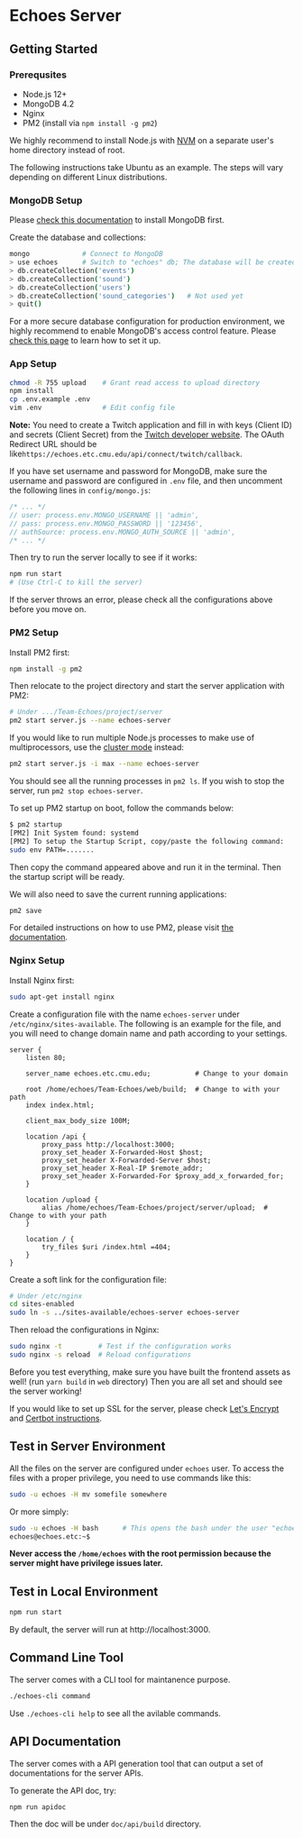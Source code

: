 # Echoes Server

## Getting Started

### Prerequsites

- Node.js 12+
- MongoDB 4.2
- Nginx
- PM2 (install via `npm install -g pm2`)

We highly recommend to install Node.js with [NVM](https://github.com/nvm-sh/nvm) on a separate user's home directory instead of root.

The following instructions take Ubuntu as an example. The steps will vary depending on different Linux distributions.

### MongoDB Setup

Please [check this documentation](https://docs.mongodb.com/manual/tutorial/install-mongodb-on-ubuntu/) to install MongoDB first.

Create the database and collections:

```bash
mongo             # Connect to MongoDB
> use echoes      # Switch to "echoes" db; The database will be created automatically on use
> db.createCollection('events')
> db.createCollection('sound')
> db.createCollection('users')
> db.createCollection('sound_categories')   # Not used yet
> quit()
```

For a more secure database configuration for production environment, we highly recommend to enable MongoDB's access control feature. Please [check this page](https://docs.mongodb.com/manual/tutorial/enable-authentication/) to learn how to set it up.

### App Setup

```bash
chmod -R 755 upload    # Grant read access to upload directory
npm install
cp .env.example .env
vim .env               # Edit config file
```

__Note:__ You need to create a Twitch application and fill in with keys (Client ID) and secrets (Client Secret) from the [Twitch developer website](https://dev.twitch.tv/). The OAuth Redirect URL should be like`https://echoes.etc.cmu.edu/api/connect/twitch/callback`.

If you have set username and password for MongoDB, make sure the username and password are configured in `.env` file, and then uncomment the following lines in `config/mongo.js`:

```js
/* ... */
// user: process.env.MONGO_USERNAME || 'admin',
// pass: process.env.MONGO_PASSWORD || '123456',
// authSource: process.env.MONGO_AUTH_SOURCE || 'admin',
/* ... */
```

Then try to run the server locally to see if it works:

```bash
npm run start
# (Use Ctrl-C to kill the server)
```

If the server throws an error, please check all the configurations above before you move on.

### PM2 Setup

Install PM2 first:

```bash
npm install -g pm2
```

Then relocate to the project directory and start the server application with PM2:

```bash
# Under .../Team-Echoes/project/server
pm2 start server.js --name echoes-server
```

If you would like to run multiple Node.js processes to make use of multiprocessors, use the [cluster mode](https://pm2.keymetrics.io/docs/usage/cluster-mode/) instead:

```bash
pm2 start server.js -i max --name echoes-server
```

You should see all the running processes in `pm2 ls`. If you wish to stop the server, run `pm2 stop echoes-server`.

To set up PM2 startup on boot, follow the commands below:

```bash
$ pm2 startup
[PM2] Init System found: systemd
[PM2] To setup the Startup Script, copy/paste the following command:
sudo env PATH=.......
```

Then copy the command appeared above and run it in the terminal. Then the startup script will be ready.

We will also need to save the current running applications:

```bash
pm2 save
```

For detailed instructions on how to use PM2, please visit [the documentation](https://pm2.keymetrics.io/docs/usage/pm2-doc-single-page/).

### Nginx Setup

Install Nginx first:

```bash
sudo apt-get install nginx
```

Create a configuration file with the name `echoes-server` under `/etc/nginx/sites-available`. The following is an example for the file, and you will need to change domain name and path according to your settings.

```
server {
    listen 80;

    server_name echoes.etc.cmu.edu;           # Change to your domain

    root /home/echoes/Team-Echoes/web/build;  # Change to with your path
    index index.html;

    client_max_body_size 100M;

    location /api {
        proxy_pass http://localhost:3000;
        proxy_set_header X-Forwarded-Host $host;
        proxy_set_header X-Forwarded-Server $host;
        proxy_set_header X-Real-IP $remote_addr;
        proxy_set_header X-Forwarded-For $proxy_add_x_forwarded_for;
    }

    location /upload {
        alias /home/echoes/Team-Echoes/project/server/upload;  # Change to with your path
    }

    location / {
        try_files $uri /index.html =404;
    }
}
```

Create a soft link for the configuration file:

```bash
# Under /etc/nginx
cd sites-enabled
sudo ln -s ../sites-available/echoes-server echoes-server
```

Then reload the configurations in Nginx:

```bash
sudo nginx -t         # Test if the configuration works
sudo nginx -s reload  # Reload configurations
```

Before you test everything, make sure you have built the frontend assets as well! (run `yarn build` in `web` directory) Then you are all set and should see the server working!

If you would like to set up SSL for the server, please check [Let's Encrypt](https://letsencrypt.org/) and [Certbot instructions](https://certbot.eff.org/lets-encrypt/ubuntubionic-nginx).

## Test in Server Environment

All the files on the server are configured under `echoes` user. To access the files with a proper privilege, you need to use commands like this:

```bash
sudo -u echoes -H mv somefile somewhere
```

Or more simply:

```bash
sudo -u echoes -H bash      # This opens the bash under the user "echoes"
echoes@echoes.etc:~$
```

__Never access the `/home/echoes` with the root permission because the server might have privilege issues later.__

## Test in Local Environment

```bash
npm run start
```

By default, the server will run at http://localhost:3000.

## Command Line Tool

The server comes with a CLI tool for maintanence purpose.

```bash
./echoes-cli command
```

Use `./echoes-cli help` to see all the avilable commands.

## API Documentation

The server comes with a API generation tool that can output a set of documentations for the server APIs.

To generate the API doc, try:

```bash
npm run apidoc
```

Then the doc will be under `doc/api/build` directory.
